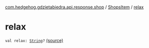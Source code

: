[com.hedgehog.gdzietabiedra.api.response.shop](../index.md) / [ShopsItem](index.md) / [relax](./relax.md)

# relax

`val relax: `[`String`](https://kotlinlang.org/api/latest/jvm/stdlib/kotlin/-string/index.html)`?` [(source)](https://github.com/asvid/GdzieTaBiedra/tree/master/app/src/main/java/com/hedgehog/gdzietabiedra/api/response/shop/ShopsItem.kt#L56)